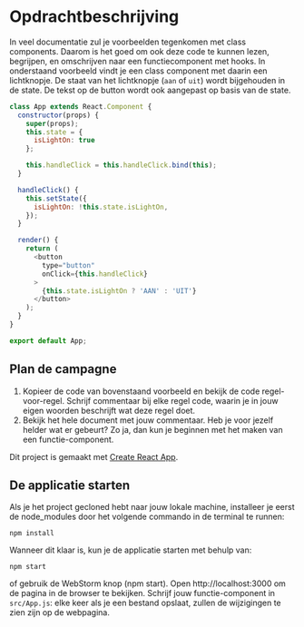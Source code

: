 # Opdrachtbeschrijving
In veel documentatie zul je voorbeelden tegenkomen met class components. Daarom is het goed om ook deze code te kunnen lezen, begrijpen, 
en omschrijven naar een functiecomponent met hooks. In onderstaand voorbeeld vindt je een class component met daarin een lichtknopje. 
De staat van het lichtknopje (`aan` of `uit`) wordt bijgehouden in de state. De tekst op de button wordt ook aangepast op basis van de state.

```javascript
class App extends React.Component {
  constructor(props) {
    super(props);
    this.state = {
      isLightOn: true
    };

    this.handleClick = this.handleClick.bind(this);
  }

  handleClick() {
    this.setState({
      isLightOn: !this.state.isLightOn,
    });
  }

  render() {
    return (
      <button
        type="button"
        onClick={this.handleClick}
      >
        {this.state.isLightOn ? 'AAN' : 'UIT'}
      </button>
    );
  }
}

export default App;
```

## Plan de campagne
1. Kopieer de code van bovenstaand voorbeeld en bekijk de code regel-voor-regel. Schrijf commentaar bij elke regel code, waarin je in jouw eigen woorden beschrijft wat deze regel doet.
2. Bekijk het hele document met jouw commentaar. Heb je voor jezelf helder wat er gebeurt? Zo ja, dan kun je beginnen met het maken van een functie-component.

Dit project is gemaakt met [Create React App](https://github.com/facebook/create-react-app).

## De applicatie starten
Als je het project gecloned hebt naar jouw lokale machine, installeer je eerst de node_modules door het volgende commando in de terminal te runnen:

`npm install`

Wanneer dit klaar is, kun je de applicatie starten met behulp van:

`npm start`

of gebruik de WebStorm knop (npm start). Open http://localhost:3000 om de pagina in de browser te bekijken. Schrijf jouw functie-component in `src/App.js`: elke keer als je een bestand opslaat, zullen de wijzigingen te zien zijn op de webpagina.